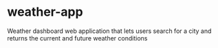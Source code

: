 # weather-app
Weather dashboard web application that lets users search for a city and returns the current and future weather conditions
